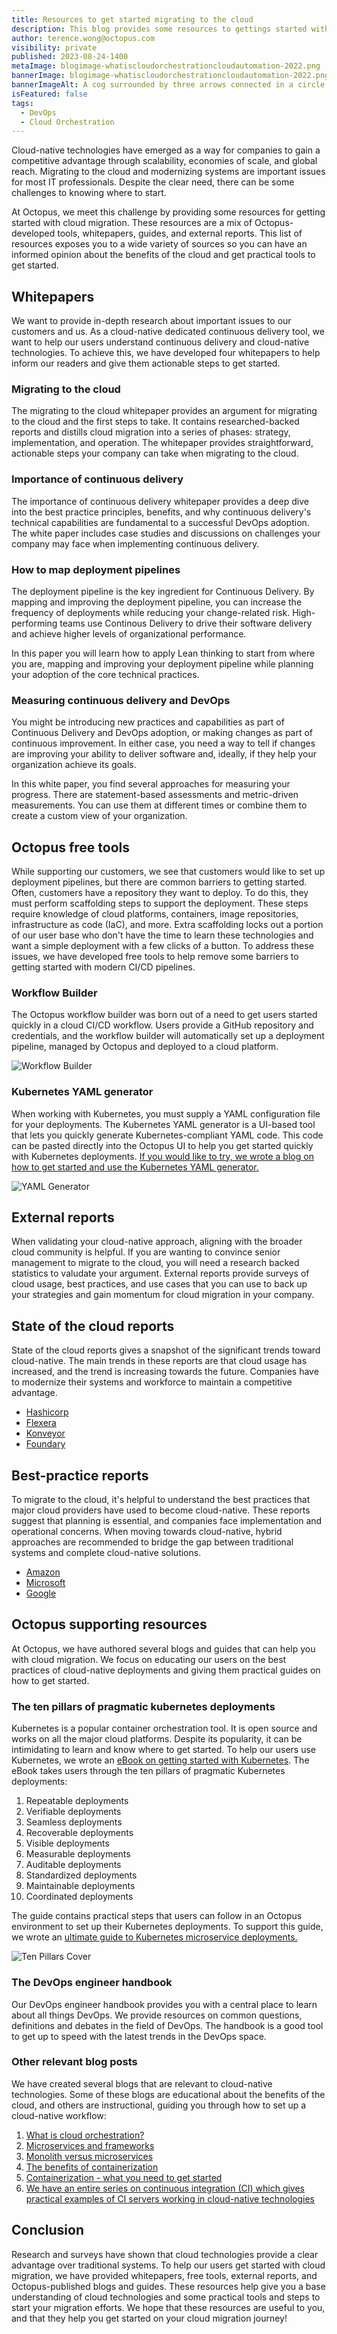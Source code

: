 ```yaml
---
title: Resources to get started migrating to the cloud
description: This blog provides some resources to gettings started with migrating to the cloud. We supply some whitepapers, free tools, external reports, and Octopus authored blogs and guides to help users be informed about the cloud and get started.
author: terence.wong@octopus.com
visibility: private
published: 2023-08-24-1400
metaImage: blogimage-whatiscloudorchestrationcloudautomation-2022.png
bannerImage: blogimage-whatiscloudorchestrationcloudautomation-2022.png
bannerImageAlt: A cog surrounded by three arrows connected in a circle sits amongst clouds
isFeatured: false
tags:
  - DevOps
  - Cloud Orchestration
---
```


Cloud-native technologies have emerged as a way for companies to gain a competitive advantage through scalability, economies of scale, and global reach. Migrating to the cloud and modernizing systems are important issues for most IT professionals. Despite the clear need, there can be some challenges to knowing where to start.

At Octopus, we meet this challenge by providing some resources for getting started with cloud migration. These resources are a mix of Octopus-developed tools, whitepapers, guides, and external reports. This list of resources exposes you to a wide variety of sources so you can have an informed opinion about the benefits of the cloud and get practical tools to get started.

## Whitepapers

We want to provide in-depth research about important issues to our customers and us. As a cloud-native dedicated continuous delivery tool, we want to help our users understand continuous delivery and cloud-native technologies. To achieve this, we have developed four whitepapers to help inform our readers and give them actionable steps to get started.

### Migrating to the cloud

The migrating to the cloud whitepaper provides an argument for migrating to the cloud and the first steps to take. It contains researched-backed reports and distills cloud migration into a series of phases: strategy, implementation, and operation. The whitepaper provides straightforward, actionable steps your company can take when migrating to the cloud.

### Importance of continuous delivery

The importance of continuous delivery whitepaper provides a deep dive into the best practice principles, benefits, and why continuous delivery's technical capabilities are fundamental to a successful DevOps adoption. The white paper includes case studies and discussions on challenges your company may face when implementing continuous delivery.

### How to map deployment pipelines

The deployment pipeline is the key ingredient for Continuous Delivery. By mapping and improving the deployment pipeline, you can increase the frequency of deployments while reducing your change-related risk. High-performing teams use Continous Delivery to drive their software delivery and achieve higher levels of organizational performance.

In this paper you will learn how to apply Lean thinking to start from where you are, mapping and improving your deployment pipeline while planning your adoption of the core technical practices.

### Measuring continuous delivery and DevOps

You might be introducing new practices and capabilities as part of Continuous Delivery and DevOps adoption, or making changes as part of continuous improvement. In either case, you need a way to tell if changes are improving your ability to deliver software and, ideally, if they help your organization achieve its goals.

In this white paper, you find several approaches for measuring your progress. There are statement-based assessments and metric-driven measurements. You can use them at different times or combine them to create a custom view of your organization.

<!--![Importance of continuous delivery whitepaper cover](importance-of-continuous-delivery-white-paper.png)-->

## Octopus free tools

While supporting our customers, we see that customers would like to set up deployment pipelines, but there are common barriers to getting started. Often, customers have a repository they want to deploy. To do this, they must perform scaffolding steps to support the deployment. These steps require knowledge of cloud platforms, containers, image repositories, infrastructure as code (IaC), and more. Extra scaffolding locks out a portion of our user base who don't have the time to learn these technologies and want a simple deployment with a few clicks of a button. To address these issues, we have developed free tools to help remove some barriers to getting started with modern CI/CD pipelines.

### Workflow Builder

The Octopus workflow builder was born out of a need to get users started quickly in a cloud CI/CD workflow. Users provide a GitHub repository and credentials, and the workflow builder will automatically set up a deployment pipeline, managed by Octopus and deployed to a cloud platform.

![Workflow Builder](workflowbuilder.png "width=500")

### Kubernetes YAML generator

When working with Kubernetes, you must supply a YAML configuration file for your deployments. The Kubernetes YAML generator is a UI-based tool that lets you quickly generate Kubernetes-compliant YAML code. This code can be pasted directly into the Octopus UI to help you get started quickly with Kubernetes deployments. [If you would like to try, we wrote a blog on how to get started and use the Kubernetes YAML generator.](https://octopus.com/blog/octopus-kubernetes-yaml-generator)

![YAML Generator](yaml-generator.png "width=500")

## External reports

When validating your cloud-native approach, aligning with the broader cloud community is helpful. If you are wanting to convince senior management to migrate to the cloud, you will need a research backed statistics to valudate your argument. External reports provide surveys of cloud usage, best practices, and use cases that you can use to back up your strategies and gain momentum for cloud migration in your company.

## State of the cloud reports

State of the cloud reports gives a snapshot of the significant trends toward cloud-native. The main trends in these reports are that cloud usage has increased, and the trend is increasing towards the future. Companies have to modernize their systems and workforce to maintain a competitive advantage.

- [Hashicorp](https://www.hashicorp.com/state-of-the-cloud)
- [Flexera](https://resources.flexera.com/web/pdf/Flexera-State-of-the-Cloud-Report-2022.pdf)
- [Konveyor](https://www.konveyor.io/modernization-report/?utm_source=thenewstack&utm_medium=website&utm_campaign=platform)
- [Foundary](https://resources.foundryco.com/download/cloud-computing-executive-summary)

## Best-practice reports

To migrate to the cloud, it's helpful to understand the best practices that major cloud providers have used to become cloud-native. These reports suggest that planning is essential, and companies face implementation and operational concerns. When moving towards cloud-native, hybrid approaches are recommended to bridge the gap between traditional systems and complete cloud-native solutions.

- [Amazon](https://pages.awscloud.com/rs/112-TZM-766/images/AWS_Migration_8_Best_Practices_ebook_final.pdf)
- [Microsoft](https://azure.microsoft.com/en-au/migration/migration-journey/#how-to-migrate)
- [Google](https://cloud.google.com/architecture/migration-to-gcp-getting-started)

## Octopus supporting resources

At Octopus, we have authored several blogs and guides that can help you with cloud migration. We focus on educating our users on the best practices of cloud-native deployments and giving them practical guides on how to get started.

### The ten pillars of pragmatic kubernetes deployments

Kubernetes is a popular container orchestration tool. It is open source and works on all the major cloud platforms. Despite its popularity, it can be intimidating to learn and know where to get started. To help our users use Kubernetes, we wrote an [eBook on getting started with Kubernetes](https://github.com/OctopusDeploy/TenPillarsK8s/releases/tag/0.1.269-main). The eBook takes users through the ten pillars of pragmatic Kubernetes deployments:

1. Repeatable deployments
1. Verifiable deployments
1. Seamless deployments
1. Recoverable deployments
1. Visible deployments
1. Measurable deployments
1. Auditable deployments
1. Standardized deployments
1. Maintainable deployments
1. Coordinated deployments 

The guide contains practical steps that users can follow in an Octopus environment to set up their Kubernetes deployments. To support this guide, we wrote an [ultimate guide to Kubernetes microservice deployments.](https://octopus.com/blog/ultimate-guide-to-k8s-microservice-deployments)

![Ten Pillars Cover](Kubernetescover.png)

### The DevOps engineer handbook

Our DevOps engineer handbook provides you with a central place to learn about all things DevOps. We provide resources on common questions, definitions and debates in the field of DevOps. The handbook is a good tool to get up to speed with the latest trends in the DevOps space.

### Other relevant blog posts

We have created several blogs that are relevant to cloud-native technologies. Some of these blogs are educational about the benefits of the cloud, and others are instructional, guiding you through how to set up a cloud-native workflow:

1. [What is cloud orchestration?](https://octopus.com/blog/what-is-cloud-orchestration)
1. [Microservices and frameworks](https://octopus.com/blog/microservices-and-frameworks)
1. [Monolith versus microservices](https://octopus.com/blog/monoliths-vs-microservices)
1. [The benefits of containerization](https://octopus.com/blog/benefits-of-containerization)
1. [Containerization - what you need to get started](https://octopus.com/blog/get-started-containers)
1. [We have an entire series on continuous integration (CI) which gives practical examples of CI servers working in cloud-native technologies](https://octopus.com/blog/tag/CI%20Series)


## Conclusion

Research and surveys have shown that cloud technologies provide a clear advantage over traditional systems. To help our users get started with cloud migration, we have provided whitepapers, free tools, external reports, and Octopus-published blogs and guides. These resources help give you a base understanding of cloud technologies and some practical tools and steps to start your migration efforts. We hope that these resources are useful to you, and that they help you get started on your cloud migration journey!
